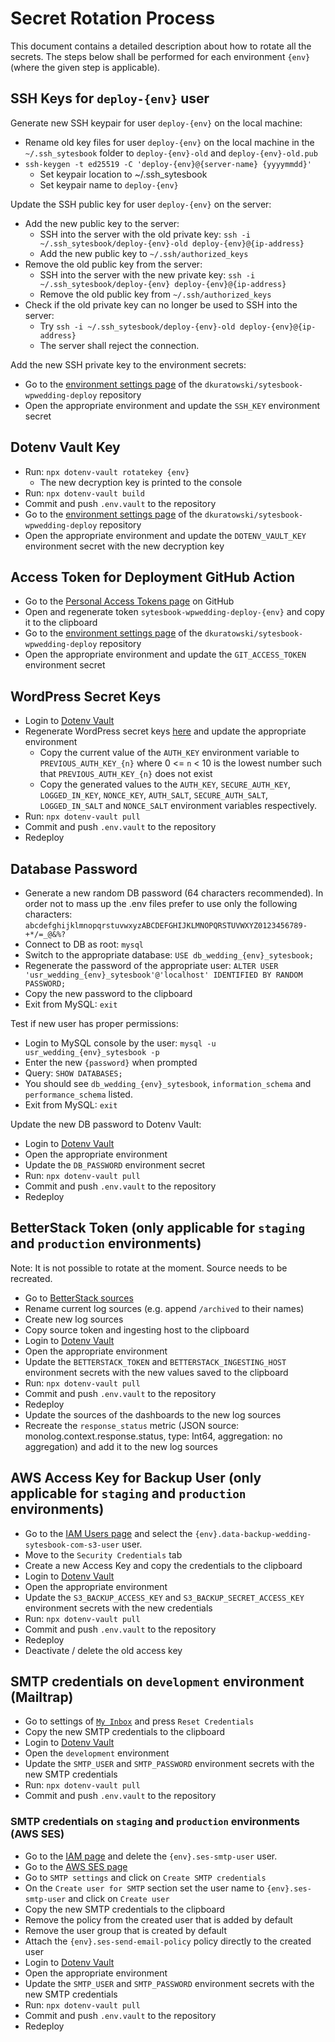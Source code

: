 # Secret Rotation Process
This document contains a detailed description about how to rotate all the secrets. The steps below shall be performed for each environment `{env}` (where the given step is applicable).

## SSH Keys for `deploy-{env}` user
Generate new SSH keypair for user `deploy-{env}` on the local machine:
* Rename old key files for user `deploy-{env}` on the local machine in the `~/.ssh_sytesbook` folder to `deploy-{env}-old` and `deploy-{env}-old.pub`
* `ssh-keygen -t ed25519 -C 'deploy-{env}@{server-name} {yyyymmdd}'`
  * Set keypair location to ~/.ssh_sytesbook
  * Set keypair name to `deploy-{env}`

Update the SSH public key for user `deploy-{env}` on the server:
* Add the new public key to the server:
  * SSH into the server with the old private key: `ssh -i ~/.ssh_sytesbook/deploy-{env}-old deploy-{env}@{ip-address}`
  * Add the new public key to `~/.ssh/authorized_keys`
* Remove the old public key from the server:
  * SSH into the server with the new private key: `ssh -i ~/.ssh_sytesbook/deploy-{env} deploy-{env}@{ip-address}`
  * Remove the old public key from `~/.ssh/authorized_keys`
* Check if the old private key can no longer be used to SSH into the server:
  * Try `ssh -i ~/.ssh_sytesbook/deploy-{env}-old deploy-{env}@{ip-address}`
  * The server shall reject the connection.

Add the new SSH private key to the environment secrets:
* Go to the [environment settings page](https://github.com/dkuratowski/sytesbook-wpwedding-deploy/settings/environments) of the `dkuratowski/sytesbook-wpwedding-deploy` repository
* Open the appropriate environment and update the `SSH_KEY` environment secret

## Dotenv Vault Key
* Run: `npx dotenv-vault rotatekey {env}`
  * The new decryption key is printed to the console
* Run: `npx dotenv-vault build`
* Commit and push `.env.vault` to the repository
* Go to the [environment settings page](https://github.com/dkuratowski/sytesbook-wpwedding-deploy/settings/environments) of the `dkuratowski/sytesbook-wpwedding-deploy` repository
* Open the appropriate environment and update the `DOTENV_VAULT_KEY` environment secret with the new decryption key

## Access Token for Deployment GitHub Action
* Go to the [Personal Access Tokens page](https://github.com/settings/personal-access-tokens) on GitHub
* Open and regenerate token `sytesbook-wpwedding-deploy-{env}` and copy it to the clipboard
* Go to the [environment settings page](https://github.com/dkuratowski/sytesbook-wpwedding-deploy/settings/environments) of the `dkuratowski/sytesbook-wpwedding-deploy` repository
* Open the appropriate environment and update the `GIT_ACCESS_TOKEN` environment secret

## WordPress Secret Keys
* Login to [Dotenv Vault](https://vault.dotenv.org/account/login)
* Regenerate WordPress secret keys [here](https://api.wordpress.org/secret-key/1.1/salt/) and update the appropriate environment
  * Copy the current value of the `AUTH_KEY` environment variable to `PREVIOUS_AUTH_KEY_{n}` where 0 <= `n` < 10 is the lowest number such that `PREVIOUS_AUTH_KEY_{n}` does not exist
  * Copy the generated values to the `AUTH_KEY`, `SECURE_AUTH_KEY`, `LOGGED_IN_KEY`, `NONCE_KEY`, `AUTH_SALT`, `SECURE_AUTH_SALT`, `LOGGED_IN_SALT` and `NONCE_SALT` environment variables respectively.
* Run: `npx dotenv-vault pull`
* Commit and push `.env.vault` to the repository
* Redeploy

## Database Password
* Generate a new random DB password (64 characters recommended). In order not to mass up the .env files prefer to use only the following characters: `abcdefghijklmnopqrstuvwxyzABCDEFGHIJKLMNOPQRSTUVWXYZ0123456789-+*/=_@&%?`
* Connect to DB as root: `mysql`
* Switch to the appropriate database: `USE db_wedding_{env}_sytesbook;`
* Regenerate the password of the appropriate user: `ALTER USER 'usr_wedding_{env}_sytesbook'@'localhost' IDENTIFIED BY RANDOM PASSWORD;`
* Copy the new password to the clipboard
* Exit from MySQL: `exit`

Test if new user has proper permissions:
* Login to MySQL console by the user: `mysql -u usr_wedding_{env}_sytesbook -p`
* Enter the new `{password}` when prompted
* Query: `SHOW DATABASES;`
* You should see `db_wedding_{env}_sytesbook`, `information_schema` and `performance_schema` listed.
* Exit from MySQL: `exit`

Update the new DB password to Dotenv Vault:
* Login to [Dotenv Vault](https://vault.dotenv.org/account/login)
* Open the appropriate environment
* Update the `DB_PASSWORD` environment secret
* Run: `npx dotenv-vault pull`
* Commit and push `.env.vault` to the repository
* Redeploy

## BetterStack Token (only applicable for `staging` and `production` environments)
Note: It is not possible to rotate at the moment. Source needs to be recreated.
* Go to [BetterStack sources](https://telemetry.betterstack.com/team/158180/sources)
* Rename current log sources (e.g. append `/archived` to their names)
* Create new log sources
* Copy source token and ingesting host to the clipboard
* Login to [Dotenv Vault](https://vault.dotenv.org/account/login)
* Open the appropriate environment
* Update the `BETTERSTACK_TOKEN` and `BETTERSTACK_INGESTING_HOST` environment secrets with the new values saved to the clipboard
* Run: `npx dotenv-vault pull`
* Commit and push `.env.vault` to the repository
* Redeploy
* Update the sources of the dashboards to the new log sources
* Recreate the `response_status` metric (JSON source: monolog.context.response.status, type: Int64, aggregation: no aggregation) and add it to the new log sources

## AWS Access Key for Backup User (only applicable for `staging` and `production` environments)
* Go to the [IAM Users page](https://us-east-1.console.aws.amazon.com/iam/home?region=eu-central-1#/users) and select the `{env}.data-backup-wedding-sytesbook-com-s3-user` user.
* Move to the `Security Credentials` tab
* Create a new Access Key and copy the credentials to the clipboard
* Login to [Dotenv Vault](https://vault.dotenv.org/account/login)
* Open the appropriate environment
* Update the `S3_BACKUP_ACCESS_KEY` and `S3_BACKUP_SECRET_ACCESS_KEY` environment secrets with the new credentials
* Run: `npx dotenv-vault pull`
* Commit and push `.env.vault` to the repository
* Redeploy
* Deactivate / delete the old access key

## SMTP credentials on `development` environment (Mailtrap)
* Go to settings of [`My Inbox`](https://mailtrap.io/inboxes/2433811/messages) and press `Reset Credentials`
* Copy the new SMTP credentials to the clipboard
* Login to [Dotenv Vault](https://vault.dotenv.org/account/login)
* Open the `development` environment
* Update the `SMTP_USER` and `SMTP_PASSWORD` environment secrets with the new SMTP credentials
* Run: `npx dotenv-vault pull`
* Commit and push `.env.vault` to the repository

### SMTP credentials on `staging` and `production` environments (AWS SES)
* Go to the [IAM page](https://us-east-1.console.aws.amazon.com/iam/home?region=eu-central-1#/users) and delete the `{env}.ses-smtp-user` user.
* Go to the [AWS SES page](https://eu-central-1.console.aws.amazon.com/ses/home?region=eu-central-1#/account)
* Go to `SMTP settings` and click on `Create SMTP credentials`
* On the `Create user for SMTP` section set the user name to `{env}.ses-smtp-user` and click on `Create user`
* Copy the new SMTP credentials to the clipboard
* Remove the policy from the created user that is added by default
* Remove the user group that is created by default
* Attach the `{env}.ses-send-email-policy` policy directly to the created user
* Login to [Dotenv Vault](https://vault.dotenv.org/account/login)
* Open the appropriate environment
* Update the `SMTP_USER` and `SMTP_PASSWORD` environment secrets with the new SMTP credentials
* Run: `npx dotenv-vault pull`
* Commit and push `.env.vault` to the repository
* Redeploy
